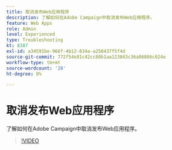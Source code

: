 ```yaml
---
title: 取消发布Web应用程序
description: 了解如何在Adobe Campaign中取消发布Web应用程序。
feature: Web Apps
role: Admin
level: Experienced
type: Troubleshooting
kt: 8387
exl-id: a34591be-966f-4b12-834a-a250437f5f4d
source-git-commit: 772f54e81c42cc88b1aa123843c36a06866c024e
workflow-type: tm+mt
source-wordcount: '28'
ht-degree: 0%

---
```


# 取消发布Web应用程序

了解如何在Adobe Campaign中取消发布Web应用程序。

>[!VIDEO](https://video.tv.adobe.com/v/335892?quality=12)
